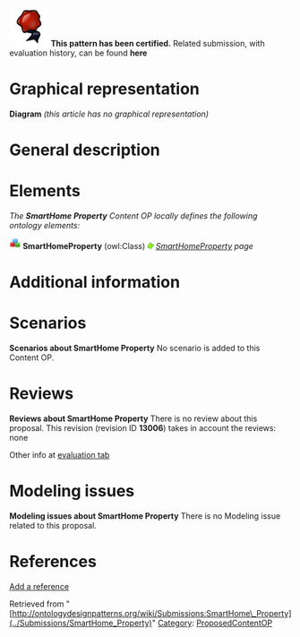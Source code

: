 [![](../images/thumb/b/b5/Certified.png/70px-Certified.png)](../Image/Certified.png "Certified.png") __This pattern has been certified.__
Related submission, with evaluation history, can be found __here__





#  Graphical representation


__Diagram__
_(this article has no graphical representation)_



#  General description


  




#  Elements


_The __SmartHome Property__ Content OP locally defines the following ontology elements:_



[![Class](../images/thumb/2/27/Class.gif/20px-Class.gif)](../Image/Class.gif "Class") __SmartHomeProperty__ (owl:Class) 
 [![](../images/thumb/8/87/ArrowRight.gif/11px-ArrowRight.gif)](../Image/ArrowRight.gif "ArrowRight.gif") _[SmartHomeProperty](../Submissions/SmartHome_Property/SmartHomeProperty "Submissions:SmartHome Property/SmartHomeProperty") page_
#  Additional information


#  Scenarios



__Scenarios about SmartHome Property__
No scenario is added to this Content OP.




#  Reviews



__Reviews about SmartHome Property__
There is no review about this proposal.
This revision (revision ID __13006__) takes in account the reviews: none


Other info at [evaluation tab](http://ontologydesignpatterns.org/wiki/index.php?title=Submissions:SmartHome_Property&action=evaluation "http://ontologydesignpatterns.org/wiki/index.php?title=Submissions:SmartHome_Property&action=evaluation")




#  Modeling issues



__Modeling issues about SmartHome Property__
There is no Modeling issue related to this proposal.




#  References


[Add a reference](index.php@title=Odp%253AAdd_reference&subject=Submissions%253ASmartHome+Property.html "http://ontologydesignpatterns.org/wiki/index.php?title=Odp:Add_reference&subject=Submissions%3ASmartHome+Property")


  






Retrieved from "[http://ontologydesignpatterns.org/wiki/Submissions:SmartHome\_Property](../Submissions/SmartHome_Property)"
 [Category](http://ontologydesignpatterns.org/wiki/Special:Categories "Special:Categories"): [ProposedContentOP](../Category/ProposedContentOP "Category:ProposedContentOP")